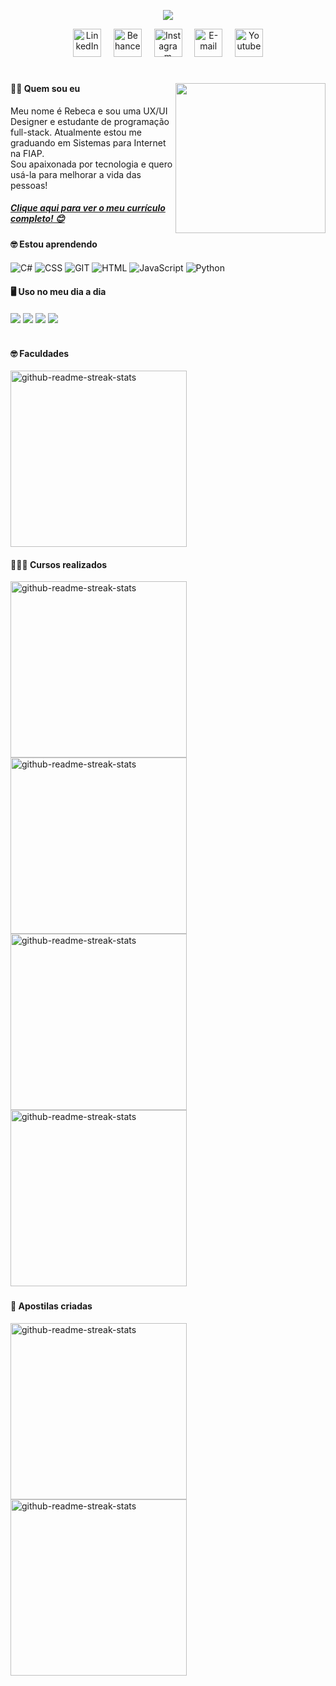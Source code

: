 <p align="center"> 
    <img src="https://readme-typing-svg.herokuapp.com?color=%230075FF&size=28&center=true&vCenter=true&lines=Full-Stack+Developer;UX%2FUI+Designer"(https://git.io/typing-svg)>
 </p>

<p align="center">
  <a href="https://www.linkedin.com/in/becabelin" alt="LinkedIn"><img width="45px" alt="LinkedIn" title="LinkedIn" src="https://user-images.githubusercontent.com/69727594/139465237-0a5c3189-ab93-4a12-a2d1-9dc958db0e6d.png"/></a>
  &#8287;&#8287;&#8287;
  <a href="https://www.behance.net/becabelin"><img width="45px" alt="Behance" title="Behance" src="https://user-images.githubusercontent.com/69727594/139465109-2517633e-ebc5-4a9c-8740-cd82b9e242cd.png"></a>
  &#8287;&#8287;&#8287;
  <a href="https://www.instagram.com/meninadeux"><img width="45px" alt="Instagram" title="Instagram" src="https://user-images.githubusercontent.com/69727594/139465015-61be3f2c-cd0a-4141-a0cd-162c71043c1e.png"/></a>
  &#8287;&#8287;&#8287;
  <a href="mailto:becabelin@gmail.com"><img width="45px" alt="E-mail" title="E-mail" src="https://user-images.githubusercontent.com/69727594/139464927-9d110e31-818b-427c-9b9c-687c56fd6861.png"/></a>
  &#8287;&#8287;&#8287;
  <a href="https://www.youtube.com/channel/UCfWSodyesItLGaiwbXd3-_Q"><img width="45px" alt="Youtube" title="Youtube" src="https://user-images.githubusercontent.com/69727594/139464484-01c68745-ac7c-44a5-b0bf-3124246f862a.png"/></a>
</p>

<!--<p align="center"> 
    <img src="https://github-readme-streak-stats.herokuapp.com?user=becabelin&theme=github-dark&hide_border=true&date_format=M%20j%5B%2C%20Y%5D&sideLabels=0075FF&dates=45BBFF&sideNums=45BBFF&currStreakLabel=45BBFF&stroke=0075FF&ring=0075FF&fire=45BBFF&currStreakNum=45BBFF"(https://git.io/streak-stats)>
 </p>-->

#
<img align="right" src="https://user-images.githubusercontent.com/69727594/153715382-2a717ded-a9d8-499c-974a-de69949940aa.gif" width="240">

#### 👧🏻 Quem sou eu
Meu nome é Rebeca e sou uma UX/UI Designer e estudante de programação full-stack. Atualmente estou me graduando em Sistemas para Internet na FIAP.<br>
Sou apaixonada por tecnologia e quero usá-la para melhorar a vida das pessoas!
##### [Clique aqui para ver o meu currículo completo! 😊](https://github.com/becabelin/curriculo)

#### 🤓 Estou aprendendo
<p align="left">
<img align="center" src="https://img.shields.io/badge/c%23-%23239120.svg?style=for-the-badge&logo=c-sharp&logoColor=white&color=0075FF" alt="C#" title="C#">
<img align="center" src="https://img.shields.io/badge/CSS-1572B6?style=for-the-badge&logo=css3&logoColor=white&color=0075FF" alt="CSS" title="CSS">
<img align="center" src="https://img.shields.io/badge/git-%23F05033.svg?style=for-the-badge&logo=git&logoColor=white&color=0075FF" alt="GIT" title="GIT">
<img align="center" src="https://img.shields.io/badge/HTML-E34F26?style=for-the-badge&logo=html5&logoColor=white&color=0075FF" alt="HTML" title="HTML">
<img align="center" src="https://img.shields.io/badge/JavaScript-323330?style=for-the-badge&logo=javascript&logoColor=white&color=0075FF" alt="JavaScript" title="JavaScript">
<img align="center" src="https://img.shields.io/badge/Python-FFD43B?style=for-the-badge&logo=python&logoColor=white&color=0075FF" alt="Python" title="Python">
</p>

#### 🖥️ Uso no meu dia a dia

<a href="" target="_blank" alt="Adobe XD" title="Adobe XD"><img align="center" src="https://img.shields.io/badge/Adobe%20XD-470137?style=for-the-badge&logo=Adobe%20XD&logoColor=white&color=0075FF"></a>
<a href="" target="_blank" alt="Figma" title="Figma"><img align="center" src="https://img.shields.io/badge/figma-%23F24E1E.svg?style=for-the-badge&logo=figma&logoColor=white&color=0075FF"></a>
<a href="" target="_blank" alt="Visual Studio" title="Visual Studio"><img align="center" src="https://img.shields.io/badge/Visual%20Studio-5C2D91.svg?style=for-the-badge&logo=visual-studio&logoColor=white&color=0075FF"></a>
<a href="" target="_blank" alt="VS Code" title="VS Code"><img align="center" src="https://img.shields.io/badge/Visual%20Studio%20Code-0078d7.svg?style=for-the-badge&logo=visual-studio-code&logoColor=white&color=0075FF"></a>

#
#### 🤓 Faculdades
<p align="left">
   <a href="https://github.com/becabelin/sip-fiap"><img width="282" src="https://denvercoder1-github-readme-stats.vercel.app/api/pin/?username=becabelin&repo=sip-fiap&theme=react&bg_color=0D1117&title_color=F0F6FF&icon_color=F8D866&show_icons=false" alt="github-readme-streak-stats"></a>
</p>

#### 👩🏻‍💻 Cursos realizados
<p align="left">
   <a href="https://github.com/becabelin/construdelas-wmc"><img width="282" src="https://denvercoder1-github-readme-stats.vercel.app/api/pin/?username=becabelin&repo=construdelas-wmc&theme=react&bg_color=0D1117&title_color=F0F6FF&icon_color=F8D866&show_icons=false" alt="github-readme-streak-stats"></a>
    <a href="https://github.com/becabelin/bootcamp-python"><img width="282" src="https://denvercoder1-github-readme-stats.vercel.app/api/pin/?username=becabelin&repo=bootcamp-python&theme=react&bg_color=0D1117&title_color=F0F6FF&icon_color=F8D866&show_icons=false" alt="github-readme-streak-stats"></a>
   <a href="https://github.com/becabelin/tech-ta-on"><img width="282" src="https://denvercoder1-github-readme-stats.vercel.app/api/pin/?username=becabelin&repo=tech-ta-on&theme=react&bg_color=0D1117&title_color=F0F6FF&icon_color=F8D866&show_icons=false" alt="github-readme-streak-stats"></a>
  <a href="https://github.com/becabelin/construdelas-gama"><img width="282" src="https://denvercoder1-github-readme-stats.vercel.app/api/pin/?username=becabelin&repo=construdelas-gama&theme=react&bg_color=0D1117&title_color=F0F6FF&icon_color=F8D866&show_icons=false" alt="github-readme-streak-stats"></a>&#8287;
</p>

#### 📔 Apostilas criadas
<p align="left">
  <a href="https://github.com/becabelin/apostila-de-http"><img width="282" src="https://denvercoder1-github-readme-stats.vercel.app/api/pin/?username=becabelin&repo=apostila-de-http&theme=react&bg_color=0D1117&title_color=F0F6FF&icon_color=F8D866&show_icons=false" alt="github-readme-streak-stats"></a>
  <a href="https://github.com/becabelin/apostila-git-github"><img width="282" src="https://denvercoder1-github-readme-stats.vercel.app/api/pin/?username=becabelin&repo=apostila-git-github&theme=react&bg_color=0D1117&title_color=F0F6FF&icon_color=F8D866&show_icons=false" alt="github-readme-streak-stats"></a>&#8287;
</p>

